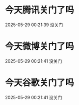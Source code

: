 # 今天腾讯关门了吗

2025-05-29 00:21:39 没关门

# 今天微博关门了吗

2025-05-29 00:21:41 没关门

# 今天谷歌关门了吗

2025-05-29 00:21:41 没关门

